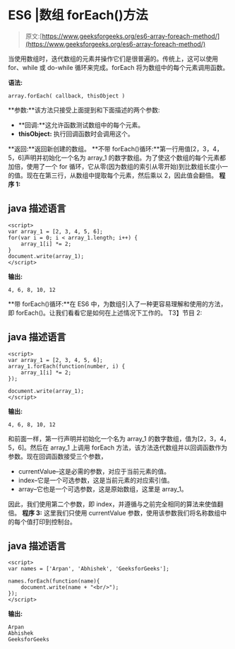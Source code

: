 # ES6 |数组 forEach()方法

> 原文:[https://www.geeksforgeeks.org/es6-array-foreach-method/](https://www.geeksforgeeks.org/es6-array-foreach-method/)

当使用数组时，迭代数组的元素并操作它们是很普遍的。传统上，这可以使用 for、while 或 do-while 循环来完成。forEach 将为数组中的每个元素调用函数。

**语法:**

```
array.forEach( callback, thisObject )
```

**参数:**该方法只接受上面提到和下面描述的两个参数:

*   **回调:**这允许函数测试数组中的每个元素。
*   **thisObject:** 执行回调函数时会调用这个。

**返回:**返回新创建的数组。
**不带 forEach()循环:**第一行用值[2，3，4，5，6]声明并初始化一个名为 array_1 的数字数组。为了使这个数组的每个元素都加倍，使用了一个 for 循环，它从零(因为数组的索引从零开始)到比数组长度小一的值。现在在第三行，从数组中提取每个元素，然后乘以 2，因此值会翻倍。
**程序 1:**

## java 描述语言

```
<script>
var array_1 = [2, 3, 4, 5, 6];
for(var i = 0; i < array_1.length; i++) {
    array_1[i] *= 2;
}
document.write(array_1);
</script>
```

**输出:**

```
4, 6, 8, 10, 12
```

**带 forEach()循环:**在 ES6 中，为数组引入了一种更容易理解和使用的方法，即 forEach()。让我们看看它是如何在上述情况下工作的。
T3】节目 2:

## java 描述语言

```
<script>
var array_1 = [2, 3, 4, 5, 6];
array_1.forEach(function(number, i) {
    array_1[i] *= 2;
});

document.write(array_1);
</script>
```

**输出:**

```
4, 6, 8, 10, 12
```

和前面一样，第一行声明并初始化一个名为 array_1 的数字数组，值为[2，3，4，5，6]。然后在 array_1 上调用 forEach 方法，该方法迭代数组并以回调函数作为参数。现在回调函数接受三个参数，

*   currentValue–这是必需的参数，对应于当前元素的值。
*   index–它是一个可选参数，这是当前元素的对应索引值。
*   array–它也是一个可选参数，这是原始数组，这里是 array_1。

因此，我们使用第二个参数，即 index，并遵循与之前完全相同的算法来使值翻倍。
**程序 3:** 这里我们只使用 currentValue 参数，使用该参数我们将名称数组中的每个值打印到控制台。

## java 描述语言

```
<script>
var names = ['Arpan', 'Abhishek', 'GeeksforGeeks'];

names.forEach(function(name){
    document.write(name + "<br/>");
});
</script>
```

**输出:**

```
Arpan
Abhishek
GeeksforGeeks
```